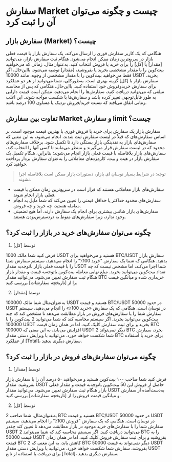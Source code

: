 
# سفارش Market چیست و چگونه می‌توان آن را ثبت کرد

## سفارش بازار (Market) چیست؟

هنگامی که یک کاربر سفارش فوری را ارسال می‌کند، یک سفارش بازار با قیمت فعلی بازار در سریع‌ترین زمان ممکن انجام می‌شود.
هنگام ثبت سفارش بازار، می‌توانید [مقدار] یا [کل] را برای خرید یا فروش انتخاب کنید.
به‌عنوان‌مثال، زمانی که می‌خواهید بیت‌کوین را با مقدار مشخصی بخرید یا بفروشید، [مقدار] توصیه می‌شود. بااین‌حال، اگر فقط می‌خواهید بیت‌کوین را با مقدار مشخصی از وجوه، مانند 10000 USDT بخرید، سفارش بازار با [کل] گزینه بهتری است.
به‌طورکلی، شما می‌توانید از هر دو عملکرد برای سفارش خریدوفروش خود استفاده کنید. بااین‌حال، هنگامی که پس از محاسبه مبلغی که می‌توانید دریافت کنید، سفارش‌ها را انجام می‌دهید، ممکن است قیمت دارایی به طور قابل‌توجهی تغییر کرده باشد و سفارش‌ها با شکست مواجه شوند. این اغلب زمانی اتفاق می‌افتد که نسبت خرید/فروش نزدیک یا مساوی 100 درصد باشد.

## تفاوت بین سفارش Market  و سفارش limit  چیست؟

سفارش بازار یک سفارش برای خرید یا فروش فوری با بهترین قیمت موجود است. بر اساس سفارش‌های که قبلاً در لیست سفارش ثبت شدند، انجام می‌شود، به این معنی که سفارش‌های بازار به نقدینگی بازار بستگی دارد تا تکمیل شود. برخلاف سفارش‌های محدود که در لیست سفارش قرار می‌گیرند و منتظر می‌مانند تا کسی آنها را انتخاب کند، سفارش‌های بازار بلافاصله با قیمت فعلی بازار انجام می‌شوند؛ بنابراین، هنگام تکمیل یک سفارش بازار در هیت و بیت، کارمزدهای معاملاتی را به‌عنوان سفارش بردار پرداخت خواهید کرد.

> توجه: در شرایط بسیار نوسان ای بازار، دستورات بازار ممکن است بلافاصله اجرا نشوند.

-	سفارش‌های بازار معاملاتی هستند که قرار است در سریع‌ترین زمان ممکن با قیمت فعلی بازار انجام شوند.
-	سفارش‌های محدود حداکثر یا حداقل قیمتی را تعیین می‌کند که شما مایل به انجام معامله هستید، چه خرید و چه فروش.
-	سفارش‌های بازار شانس بیشتری برای انجام یک سفارش دارند، اما هیچ تضمینی وجود ندارد، زیرا سفارش‌های منوط به دردسترس‌بودن هستند.

## چگونه می‌توان سفارش‌های خرید در بازار را ثبت کرد؟

1.	توسط [کل]

فرض کنید شما مالک 1000 USDT هستید و می‌خواهید برای BTC/USDT سفارش بازار بدهید. هنگامی که شما یک سفارش "خرید 100٪" را انجام می‌دهید، سیستم سفارش شما را با قیمت فعلی بازار باتوجه‌به مقدار USDT شما اجرا می‌کند، اما مشخص نیست که چه تعداد بیت‌کوین می‌توانید بخرید. مبلغ نهایی معامله بیت‌کوین باتوجه‌به قیمت و مقدار بازار هنگام ثبت سفارش تعیین می‌شود. می‌توانید مقدار BTC خریداری شده و میانگین قیمت را از [تاریخچه سفارشات] بررسی کنید.

2.	توسط [مقدار]

به‌عنوان‌مثال شما مالک 100000 USDT هستید و قیمت BTC/USDT در حدود 50000 USDT در نوسان است. هنگامی که یک سفارش «خرید 100٪» را انجام می‌دهید، سیستم سفارش شما را با سفارش‌های فروش در بازار مطابقت می‌دهد تا مشخص کند که چند بیت‌کوین می‌توانید بخرید.
اگر سیستم محاسبه کند که شما می‌توانید 2 بیت‌کوین را با 100000 USDT بخرید و برای ثبت سفارش کلیک کنید، اما در همان زمان قیمت BTC افزایش می‌یابد، به این معنی که 100000 USDT دیگر نمی‌تواند 2 BTC بخرد، سفارش شما شکست خواهد خورد. می‌توانید با ویرایش دستی مقدار BTC برای خرید یا استفاده از عملکرد [Total]، سفارش دیگری بدهید.

## چگونه می‌توان سفارش‌های فروش در بازار را ثبت کرد؟

1.	توسط [مقدار]

فرض کنید شما صاحب ۱۰۰ بیت‌کوین هستید و می‌خواهید ۵۰ درصد آن را با سفارش بازار بفروشید. مقدار USDT حاصل از فروش این 50 بیت‌کوین باتوجه‌به قیمت و مقدار فعلی بازار هنگام ثبت سفارش تعیین می‌شود. می‌توانید مقدار USDT به‌دست‌آمده از سفارش و میانگین قیمت فروش را از [تاریخچه سفارشات] بررسی کنید.

2.	توسط [کل]

به‌عنوان‌مثال، شما صاحب 2 BTC هستید و قیمت BTC/USDT در حدود 50000 USDT در نوسان است. هنگامی که یک سفارش "فروش 100٪" را انجام می‌دهید، سیستم سفارش شما را با سفارش‌های خرید موجود در بازار مطابقت می‌دهد تا تعیین کند چقدر USDT می‌توانید دریافت کنید.
اگر سیستم محاسبه کند که شما می‌توانید  2 BTC را به قیمت 50000 USDT بفروشید و برای ثبت سفارش فروش کلیک کنید، اما در همان زمان قیمت BTC کاهش یابد، به این معنی که 2 BTC دیگر نمی‌تواند به قیمت 50000 USDT بفروشد، سفارش شما شکست خواهد خورد. می‌توانید با ویرایش دستی مقدار USDT برای دریافت یا استفاده از تابع [Total]، سفارش دیگری بدهید.


